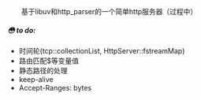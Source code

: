 &emsp;&emsp;基于libuv和http_parser的一个简单http服务器（过程中）

##### 😳 to do:
+ 时间轮(tcp::collectionList, HttpServer::fstreamMap)
+ 路由匹配$等变量值
+ 静态路径的处理
+ keep-alive
+ Accept-Ranges: bytes